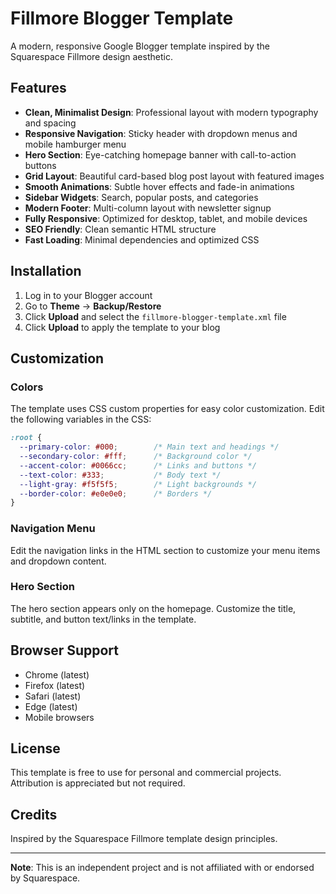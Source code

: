 # Fillmore Blogger Template

A modern, responsive Google Blogger template inspired by the Squarespace Fillmore design aesthetic.

## Features

- **Clean, Minimalist Design**: Professional layout with modern typography and spacing
- **Responsive Navigation**: Sticky header with dropdown menus and mobile hamburger menu
- **Hero Section**: Eye-catching homepage banner with call-to-action buttons
- **Grid Layout**: Beautiful card-based blog post layout with featured images
- **Smooth Animations**: Subtle hover effects and fade-in animations
- **Sidebar Widgets**: Search, popular posts, and categories
- **Modern Footer**: Multi-column layout with newsletter signup
- **Fully Responsive**: Optimized for desktop, tablet, and mobile devices
- **SEO Friendly**: Clean semantic HTML structure
- **Fast Loading**: Minimal dependencies and optimized CSS

## Installation

1. Log in to your Blogger account
2. Go to **Theme** → **Backup/Restore**
3. Click **Upload** and select the `fillmore-blogger-template.xml` file
4. Click **Upload** to apply the template to your blog

## Customization

### Colors
The template uses CSS custom properties for easy color customization. Edit the following variables in the CSS:

```css
:root {
  --primary-color: #000;        /* Main text and headings */
  --secondary-color: #fff;      /* Background color */
  --accent-color: #0066cc;      /* Links and buttons */
  --text-color: #333;           /* Body text */
  --light-gray: #f5f5f5;        /* Light backgrounds */
  --border-color: #e0e0e0;      /* Borders */
}
```

### Navigation Menu
Edit the navigation links in the HTML section to customize your menu items and dropdown content.

### Hero Section
The hero section appears only on the homepage. Customize the title, subtitle, and button text/links in the template.

## Browser Support

- Chrome (latest)
- Firefox (latest)
- Safari (latest)
- Edge (latest)
- Mobile browsers

## License

This template is free to use for personal and commercial projects. Attribution is appreciated but not required.

## Credits

Inspired by the Squarespace Fillmore template design principles.

---

**Note**: This is an independent project and is not affiliated with or endorsed by Squarespace.
